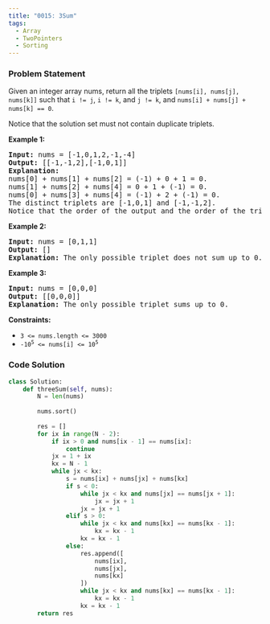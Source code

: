 ```yaml
---
title: "0015: 3Sum"
tags:
  - Array
  - TwoPointers
  - Sorting
---
```

### Problem Statement

<p>Given an integer array nums, return all the triplets <code>[nums[i], nums[j], nums[k]]</code> such that <code>i != j</code>, <code>i != k</code>, and <code>j != k</code>, and <code>nums[i] + nums[j] + nums[k] == 0</code>.</p>

<p>Notice that the solution set must not contain duplicate triplets.</p>


<p><strong class="example">Example 1:</strong></p>

<pre>
<strong>Input:</strong> nums = [-1,0,1,2,-1,-4]
<strong>Output:</strong> [[-1,-1,2],[-1,0,1]]
<strong>Explanation:</strong> 
nums[0] + nums[1] + nums[2] = (-1) + 0 + 1 = 0.
nums[1] + nums[2] + nums[4] = 0 + 1 + (-1) = 0.
nums[0] + nums[3] + nums[4] = (-1) + 2 + (-1) = 0.
The distinct triplets are [-1,0,1] and [-1,-1,2].
Notice that the order of the output and the order of the triplets does not matter.
</pre>

<p><strong class="example">Example 2:</strong></p>

<pre>
<strong>Input:</strong> nums = [0,1,1]
<strong>Output:</strong> []
<strong>Explanation:</strong> The only possible triplet does not sum up to 0.
</pre>

<p><strong class="example">Example 3:</strong></p>

<pre>
<strong>Input:</strong> nums = [0,0,0]
<strong>Output:</strong> [[0,0,0]]
<strong>Explanation:</strong> The only possible triplet sums up to 0.
</pre>


<p><strong>Constraints:</strong></p>

<ul>
	<li><code>3 &lt;= nums.length &lt;= 3000</code></li>
	<li><code>-10<sup>5</sup> &lt;= nums[i] &lt;= 10<sup>5</sup></code></li>
</ul>


### Code Solution

```python
class Solution:
    def threeSum(self, nums):
	    N = len(nums)
	    
        nums.sort()
        
        res = []
        for ix in range(N - 2):
            if ix > 0 and nums[ix - 1] == nums[ix]:
                continue
            jx = 1 + ix
            kx = N - 1
            while jx < kx:
                s = nums[ix] + nums[jx] + nums[kx]
                if s < 0:
                    while jx < kx and nums[jx] == nums[jx + 1]:
                        jx = jx + 1
                    jx = jx + 1
                elif s > 0:
                    while jx < kx and nums[kx] == nums[kx - 1]:
                        kx = kx - 1
                    kx = kx - 1
                else:
                    res.append([
                        nums[ix],
                        nums[jx],
                        nums[kx]
                    ])
                    while jx < kx and nums[kx] == nums[kx - 1]:
                        kx = kx - 1
                    kx = kx - 1
        return res
```
